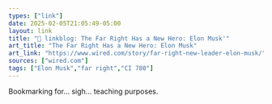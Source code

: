 ```yaml
---
types: ["link"]
date: 2025-02-05T21:05:49-05:00
layout: link
title: "🔗 linkblog: The Far Right Has a New Hero: Elon Musk'"
art_title: "The Far Right Has a New Hero: Elon Musk"
art_link: "https://www.wired.com/story/far-right-new-leader-elon-musk/"
sources: ["wired.com"]
tags: ["Elon Musk","far right","CI 780"]
---
```

Bookmarking for... sigh... teaching purposes.
